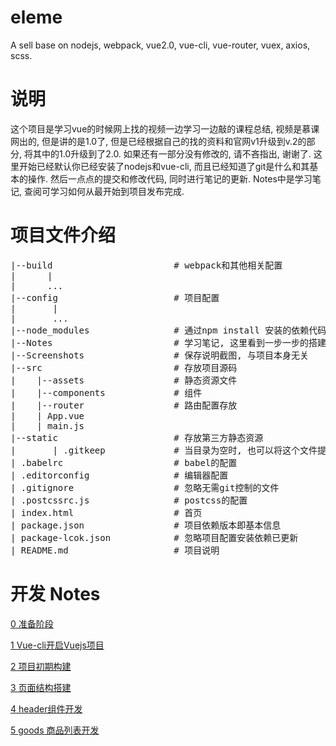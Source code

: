 # eleme
A sell base on nodejs, webpack, vue2.0, vue-cli, vue-router, vuex, axios, scss.

# 说明
这个项目是学习vue的时候网上找的视频一边学习一边敲的课程总结, 视频是慕课网出的, 但是讲的是1.0了, 但是已经根据自己的找的资料和官网v1升级到v.2的部分, 将其中的1.0升级到了2.0. 如果还有一部分没有修改的, 请不吝指出, 谢谢了.
这里开始已经默认你已经安装了nodejs和vue-cli, 而且已经知道了git是什么和其基本的操作. 然后一点点的提交和修改代码, 同时进行笔记的更新. Notes中是学习笔记, 查阅可学习如何从最开始到项目发布完成.

# 项目文件介绍
<pre>
|--build                       # webpack和其他相关配置
|      |
|      ...
|--config                      # 项目配置
|       |
|       ...
|--node_modules                # 通过npm install 安装的依赖代码库
|--Notes                       # 学习笔记, 这里看到一步一步的搭建完整项目的学习笔记 与项目本身无关
|--Screenshots                 # 保存说明截图, 与项目本身无关
|--src                         # 存放项目源码
|    |--assets                 # 静态资源文件
|    |--components             # 组件
|    |--router                 # 路由配置存放
|    | App.vue
|    | main.js
|--static                      # 存放第三方静态资源
|       | .gitkeep             # 当目录为空时, 也可以将这个文件提交到git仓库中
| .babelrc                     # babel的配置
| .editorconfig                # 编辑器配置
| .gitignore                   # 忽略无需git控制的文件
| .postcssrc.js                # postcss的配置
| index.html                   # 首页
| package.json                 # 项目依赖版本即基本信息
| package-lcok.json            # 忽略项目配置安装依赖已更新
| README.md                    # 项目说明
</pre>

# 开发 Notes
<p><a href="https://github.com/zhanghoo/eleme/blob/master/Notes/0.Ready.md" title="0 准备阶段">0 准备阶段</a></p>
<p><a href="https://github.com/zhanghoo/eleme/blob/master/Notes/1.Use%20vue-cli.md" title="1 Vue-cli开启Vuejs项目">1 Vue-cli开启Vuejs项目</a></p>
<p><a href="https://github.com/zhanghoo/eleme/blob/master/Notes/2.Infrastructure%20setup.md" title="2 项目初期构建">2 项目初期构建</a></p>
<p><a href="https://github.com/zhanghoo/eleme/blob/master/Notes/3.Build%20page%20structure.md" title="3 页面结构搭建">3 页面结构搭建</a></p>
<p><a href="https://github.com/zhanghoo/eleme/blob/master/Notes/4.header's%20component%20development.md" title="4 header组件开发">4 header组件开发</a></p>
<p><a href="https://github.com/zhanghoo/eleme/blob/master/Notes/5.good's%20list%20development.md" title="5 goods 商品列表开发">5 goods 商品列表开发</a></p>

